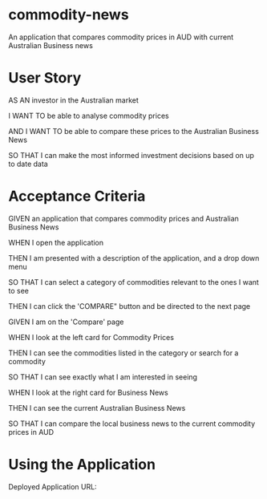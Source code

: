 # commodity-news
An application that compares commodity prices in AUD with current Australian Business news

# User Story

AS AN investor in the Australian market

I WANT TO be able to analyse commodity prices 

AND I WANT TO be able to compare these prices to the Australian Business News

SO THAT I can make the most informed investment decisions based on up to date data


# Acceptance Criteria

GIVEN an application that compares commodity prices and Australian Business News

WHEN I open the application

THEN I am presented with a description of the application, and a drop down menu

SO THAT I can select a category of commodities relevant to the ones I want to see

THEN I can click the 'COMPARE" button and be directed to the next page

GIVEN I am on the 'Compare' page

WHEN I look at the left card for Commodity Prices

THEN I can see the commodities listed in the category or search for a commodity

SO THAT I can see exactly what I am interested in seeing

WHEN I look at the right card for Business News

THEN I can see the current Australian Business News

SO THAT I can compare the local business news to the current commodity prices in AUD

# Using the Application

Deployed Application URL: 
